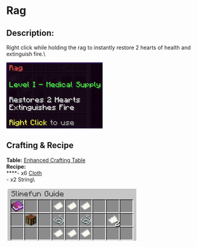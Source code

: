 # Rag

## Description:

Right click while holding the rag to instantly restore 2 hearts of health and extinguish fire.\


![](<../../../../.gitbook/assets/image (131).png>)

## Crafting & Recipe

**Table:** [Enhanced Crafting Table](../../basic-machines/enhanced-crafting-table.md)\
**Recipe:**\
****- x6 [Cloth](../../miscellaneous-items/cloth.md)\
\- x2 String\


![Crafting Recipe for Rag](<../../../../.gitbook/assets/image (133).png>)
